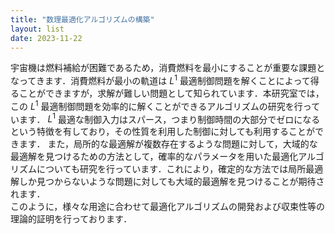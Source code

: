 ```yaml
---
title: "数理最適化アルゴリズムの構築"
layout: list
date: 2023-11-22
---
```



宇宙機は燃料補給が困難であるため，消費燃料を最小にすることが重要な課題となってきます．消費燃料が最小の軌道は $L^1$ 最適制御問題を解くことによって得ることができますが，求解が難しい問題として知られています．本研究室では，この $L^1$ 最適制御問題を効率的に解くことができるアルゴリズムの研究を行っています． $L^1$ 最適な制御入力はスパース，つまり制御時間の大部分でゼロになるという特徴を有しており，その性質を利用した制御に対しても利用することができます．
また，局所的な最適解が複数存在するような問題に対して，大域的な最適解を見つけるための方法として，確率的なパラメータを用いた最適化アルゴリズムについても研究を行っています．これにより，確定的な方法では局所最適解しか見つからないような問題に対しても大域的最適解を見つけることが期待されます．  
このように，様々な用途に合わせて最適化アルゴリズムの開発および収束性等の理論的証明を行っております．